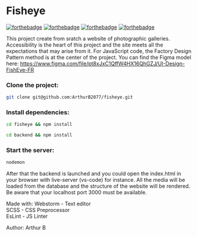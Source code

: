 # Fisheye

[![forthebadge](https://forthebadge.com/images/badges/powered-by-electricity.svg)](https://forthebadge.com) 
[![forthebadge](https://forthebadge.com/images/badges/validated-html5.svg)](https://forthebadge.com)
[![forthebadge](https://forthebadge.com/images/badges/uses-css.svg)](https://forthebadge.com)
[![forthebadge](https://forthebadge.com/images/badges/made-with-javascript.svg)](https://forthebadge.com)

This project create from sratch a website of photographic galleries.
Accessibility is the heart of this project and the site meets all the expectations that may arise from it.
For JavaScript code, the Factory Design Pattern method is at the center of the project.
You can find the Figma model here: https://www.figma.com/file/pt8xJxC1QffW4HX16QhGZJ/UI-Design-FishEye-FR

### Clone the project:
```bash
git clone git@github.com:ArthurB2077/fisheye.git
```

### Install dependencies:
```bash
cd fisheye && npm install
```
```bash
cd backend && npm install
```

### Start the server:
```bash
nodemon
```

After that the backend is launched and you could open the index.html in your browser with live-server (vs-code) for instance.
All the media will be loaded from the database and the structure of the website will be rendered.
Be aware that your localhost port 3000 must be available.

Made with:
Webstorm - Text editor \
SCSS - CSS Preprocessor \
EsLint - JS Linter

Author: Arthur B
